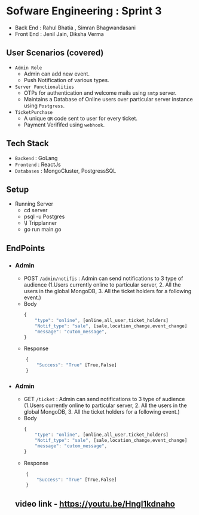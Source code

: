# Sofware Engineering : Sprint 3
- Back End : Rahul Bhatia , Simran Bhagwandasani
- Front End : Jenil Jain, Diksha Verma
## User Scenarios (covered)
- `Admin Role`
    - Admin can add new event.
    - Push Notification of various types.
- `Server Functionalities`
    - OTPs for authentication and welcome mails using `smtp` server.
    - Maintains a Database of Online users over particular server instance using `Postgress`.
- `TicketPurchase`
    - A unique `QR` code sent to user for every ticket.
    - Payment Verififed using `webhook`.

## Tech Stack
- `Backend` : GoLang
- `Frontend` : ReactJs
- `Databases` : MongoCluster, PostgressSQL

## Setup 
- Running Server
    - cd server 
    - psql -u Postgres
    - \l Tripplanner 
    - go run main.go
## EndPoints

- ### Admin
    - POST `/admin/notifis` : Admin can send notifications to 3 type of audience (1.Users currently online to particular server, 2. All the users in the global MongoDB, 3. All the ticket holders for a following event.)
    - Body 
        ```javascript
        {
            "type": "online", [online,all_user,ticket_holders]
            "Notif_type": "sale", [sale,location_change,event_change]
            "message": "cutom_message",
        }
        ```
    - Response
    ```javascript
        {
            "Success": "True" [True,False]
        }
    ```
- ### Admin
    - GET `/ticket` : Admin can send notifications to 3 type of audience (1.Users currently online to particular server, 2. All the users in the global MongoDB, 3. All the ticket holders for a following event.)
    - Body 
        ```javascript
        {
            "type": "online", [online,all_user,ticket_holders]
            "Notif_type": "sale", [sale,location_change,event_change]
            "message": "cutom_message",
        }
        ```
    - Response
    ```javascript
        {
            "Success": "True" [True,False]
        }
    ``` 
    
    ## video link - https://youtu.be/HngI1kdnaho

